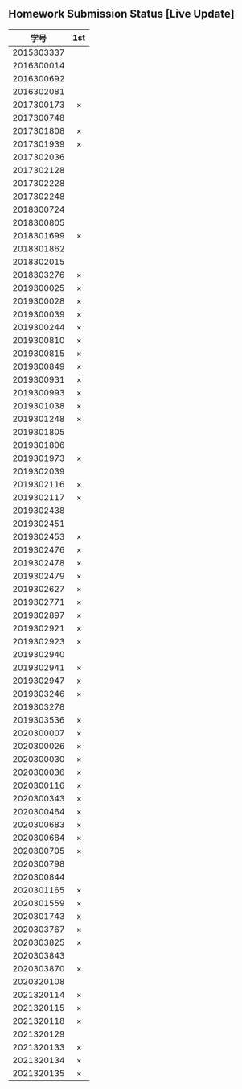 ## Homework Submission Status [Live Update]

|学号| 1st  |
| :--------: | :--: |
| 2015303337 |      |
| 2016300014 |      |
| 2016300692 |      |
| 2016302081 |      |
| 2017300173 | ×    |
| 2017300748 |      |
| 2017301808 | ×    |
| 2017301939 | ×    |
| 2017302036 |      |
| 2017302128 |      |
| 2017302228 |      |
| 2017302248 |      |
| 2018300724 |      |
| 2018300805 |      |
| 2018301699 | ×    |
| 2018301862 |      |
| 2018302015 |      |
| 2018303276 | ×    |
| 2019300025 | ×    |
| 2019300028 | ×    |
| 2019300039 | ×    |
| 2019300244 | ×    |
| 2019300810 | ×    |
| 2019300815 | ×    |
| 2019300849 | ×    |
| 2019300931 | ×    |
| 2019300993 | ×    |
| 2019301038 | ×    |
| 2019301248 | ×    |
| 2019301805 |      |
| 2019301806 |      |
| 2019301973 | ×    |
| 2019302039 |      |
| 2019302116 | ×    |
| 2019302117 | ×    |
| 2019302438 |      |
| 2019302451 |      |
| 2019302453 | ×    |
| 2019302476 | ×    |
| 2019302478 | ×    |
| 2019302479 | ×    |
| 2019302627 | ×    |
| 2019302771 | ×    |
| 2019302897 | ×    |
| 2019302921 | ×    |
| 2019302923 | ×    |
| 2019302940 |      |
| 2019302941 | ×    |
| 2019302947 | x    |
| 2019303246 | ×    |
| 2019303278 |      |
| 2019303536 | ×    |
| 2020300007 | ×    |
| 2020300026 | ×    |
| 2020300030 | ×    |
| 2020300036 | ×    |
| 2020300116 | ×    |
| 2020300343 | ×    |
| 2020300464 | ×    |
| 2020300683 | ×    |
| 2020300684 | ×    |
| 2020300705 | ×    |
| 2020300798 |      |
| 2020300844 |      |
| 2020301165 | ×    |
| 2020301559 | ×    |
| 2020301743 | x    |
| 2020303767 | ×    |
| 2020303825 | ×    |
| 2020303843 |      |
| 2020303870 | ×    |
| 2020320108 |      |
| 2021320114 | ×    |
| 2021320115 | ×    |
| 2021320118 | ×    |
| 2021320129 |      |
| 2021320133 | ×    |
| 2021320134 | ×    |
| 2021320135 | ×    |

